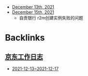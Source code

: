 - [December 13th, 2021](<December 13th, 2021.md>)
- [December 15th, 2021](<December 15th, 2021.md>)
    - 自贡银行 r2m创建实例失败的问题

# Backlinks
## [京东工作日志](<京东工作日志.md>)
- [2021-12-13~2021-12-17](<2021-12-13~2021-12-17.md>)

